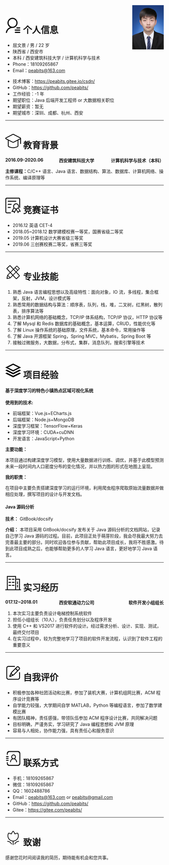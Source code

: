 
<div style='float: right'>
    <img alt='我的' src='./img/我的.jpg' height='140px' width='100px' />
</div>

# <img src="./img/个人信息.svg" /> 个人信息

- 屈文景 / 男 / 22 岁
- 陕西省 / 西安市
- 本科 / 西安建筑科技大学 / 计算机科学与技术
- Phone：18109265867
- Email：<peabits@163.com>
<!-- - 微博：[@Easy](http://weibo.com/easy) -->
- 技术博客：<a href="https://peabits.gitee.io/csdn/" target="_blank">https://peabits.gitee.io/csdn/</a>
  <!-- - CSDN：[http://peabits.gitee.io/csdn/](http://peabits.gitee.io/csdn/) -->
  <!-- - GitHub：[http://peabits.github.io/](http://peabits.github.io/) -->
- GitHub：<a href="https://github.com/peabits/" target="_blank">https://github.com/peabits/</a>
- 工作经验：-1 年
- 期望职位：Java 后端开发工程师 or 大数据相关职位
- 期望薪资：暂无
- 期望城市：深圳、成都、杭州、西安

---

# <img src="./img/教育背景.svg" /> 教育背景

<div style='float:left; width:30%' align='left'><b>2016.09-2020.06</b></div>
<div style='float:right; width:40%' align='right'><b>计算机科学与技术（本科）</b></div>
<div align='center'><b>西安建筑科技大学</b></div>

<b>主修课程：</b>C/C++ 语言、Java 语言、数据结构、算法、数据库、计算机网络、操作系统、编译原理等

<!-- <div align='center'>
    <table width='100%' border='0px'>
        <tr>
            <td width='30%' align='left'>2016.09-2020.06</td>
            <td width='30%' align='center'>西安建筑科技大学</td>
            <td width='40%' align='right'>计算机科学与技术（本科）</td>
        </tr>
        <tr>
            <td colspan='3'>
                <b>主修课程：</b>
                <br />
                C/C++语言、Java语言、数据结构、算法、数据库、计算机网络、操作系统、编译原理等
            </td>
        </tr>
    </table>
</div> -->

---

# <img src='./img/竞赛证书.svg' /> 竞赛证书

- 2016.12 英语 CET-4
- 2018.05~2018.12 数学建模校赛一等奖，国赛省级二等奖
- 2019.05 计算机设计大赛省级三等奖
- 2019.06 三创赛校赛二等奖，省赛三等奖

---

# <img src='./img/专业技能.svg' /> 专业技能

1. 熟悉 Java 语言编程思想以及高级特性：面向对象，IO 流，多线程，集合框架，反射，JVM，设计模式等
2. 熟悉常用的数据结构与算法：顺序表，队列，栈，堆，二叉树，红黑树，散列表，排序算法等
3. 熟悉计算机网络的基础概念，TCP/IP 体系结构，TCP/IP 协议，HTTP 协议等
4. 了解 Mysql 和 Redis 数据库的基础概念，基本运算，CRUD，性能优化等
5. 了解 Linux 操作系统的基础原理，文件系统，基本命令，常用操作等
6. 了解 Java 开源框架 Spring，Spring MVC，Mybatis，Spring Boot 等
7. 接触过微服务，大数据，分布式，集群，消息队列，搜索引擎等技术

---

# <img src='./img/项目经验.svg' />  项目经验

<h4>基于深度学习的特色小镇热点区域可视化系统</h4>

**使用到的技术:**

- 前端框架：Vue.js+ECharts.js
- 后端框架：Node.js+MongoDB
- 深度学习框架：TensorFlow+Keras
- 深度学习环境：CUDA+cuDNN
- 开发语言：JavaScript+Python

**主要功能：**

本项目通过构建深度学习模型，使用大量数据进行训练、调优，并基于此模型预测未来一段时间内人口密度分布的变化情况，并以热力图的形式在地图上呈现。

**我的职责：**

在项目中主要负责搭建深度学习的运行环境，利用爬虫程序爬取原始流量数据并做相应处理，撰写项目的设计与开发文档。

<h4>Java 源码分析</h4>

**技术：** GitBook/docsify

**介绍：** 本项目采用 GitBook/docsify 发布关于 Java 源码分析的文档网站，记录自己学习 Java 源码的过程。目前，此项目正处于萌芽阶段，我会尽我最大努力去完善最主要的部分。同时欢迎各位参与贡献，帮助此项目成长，我将不胜感激。待到此项目成熟之后，也能够帮助更多的人学习 Java 语言，更好地学习 Java 语言。

---

# <img src='./img/实习经历.svg' /> 实习经历

<div style='float:left; width:30%' align='left'><b>017.12~2018.01</b></div>
<div style='float:right; width:40%' align='right'><b>软件开发小组组长</b></div>
<div align='center'><b>西安软通动力公司</b></div>

1. 本次实习主要负责设计电梯控制系统软件
2. 担任小组组长（10人），负责任务划分以及程序开发
3. 使用 C++ 和 VS2017 进行软件的设计。经过需求分析、设计、实现、测试，最终交付项目
4. 在实习过程中，较为完整地学习了项目的软件开发流程，认识到了软件工程的重要意义

<!-- <div align='center'>
    <table width='100%' border='0px'>
    <tr>
        <td width='30%' align='left'>2017.12~2018.01</td>
        <td width='40%' align='center'>西安软通动力公司 </td>
        <td width='30%' align='right'>软件开发小组组长</td>
    </tr>
    <tr>
        <td colspan='3'>
        <ol>
            <li>本次实习负责设计电梯控制系统软件</li>
            <li>担任小组组长（10人），负责人员任务划分及后续的程序开发</li>
            <li>使用C++程序设计语言和Visual Studio开发工具，进行电梯控制系统软件的设计</li>
            <li>经过需求分析，设计实现方案，程序设计，测试以及问题处理，最终交付项目</li>
            <li>在规定时间内完成软件的设计，虽然出现了不少问题，但是按要求实现了所有功点</li>
            <li>在实习过程中，学习了软件开发流程，认识到了团队协作的重要性</li>
        </ol>
        </td>
    </tr>
    </table>
</div> -->

---

# <img src='./img/自我评价.svg' /> 自我评价

- 积极参加各种社团活动和比赛，参加了装机大赛，计算机组网比赛，ACM 程序设计竞赛等
- 自学能力较强，大学期间自学 MATLAB，Python 等编程语言，参加了数学建模比赛
- 有团队精神，责任感强，带领队伍参加 ACM 程序设计比赛，共同解决问题
- 目标明确，严谨务实，学习研究了 Java 编程思想和 JVM 原理
- 容易与人相处，协作能力强，具有责任心和服务意识

---

# <img src='./img/联系方式.svg' /> 联系方式

- 手机：18109265867
- 微信：18109265867
- QQ：1602488786
- Email：<peabits@163.com> or <peabits@gmail.com>
- GitHub：<a href="https://github.com/peabits/" target="_blank">https://github.com/peabits/</a>
- Gitee：<a href="https://gitee.com/peabits/" target="_blank">https://gitee.com/peabits/</a>

---

# <img src='./img/致谢.svg' />  致谢

感谢您花时间阅读我的简历，期待能有机会和您共事。

<head> 
    <script defer src="https://use.fontawesome.com/releases/v5.0.13/js/all.js"></script>
    <script defer src="https://use.fontawesome.com/releases/v5.0.13/js/v4-shims.js"></script>
</head> 
<link rel="stylesheet" href="https://use.fontawesome.com/releases/v5.0.13/css/all.css">
